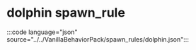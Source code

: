 # dolphin spawn_rule

:::code language="json" source="../../VanillaBehaviorPack/spawn_rules/dolphin.json":::
